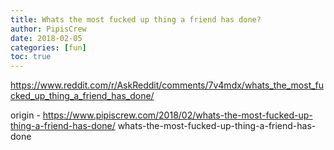 ```yaml
---
title: Whats the most fucked up thing a friend has done?
author: PipisCrew
date: 2018-02-05
categories: [fun]
toc: true
---
```


https://www.reddit.com/r/AskReddit/comments/7v4mdx/whats_the_most_fucked_up_thing_a_friend_has_done/

origin - https://www.pipiscrew.com/2018/02/whats-the-most-fucked-up-thing-a-friend-has-done/ whats-the-most-fucked-up-thing-a-friend-has-done